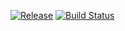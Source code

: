 [![Release](https://jitpack.io/v/kroegerama/android-kaiteki.svg)](https://jitpack.io/#kroegerama/kroegerama-views)
[![Build Status](https://travis-ci.org/kroegerama/android-kaiteki.svg?branch=master)](https://travis-ci.org/kroegerama/kroegerama-views)